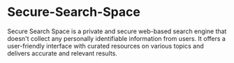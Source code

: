 # Secure-Search-Space
Secure Search Space is a private and secure web-based search engine that doesn't collect any personally identifiable information from users. It offers a user-friendly interface with curated resources on various topics and delivers accurate and relevant results.

